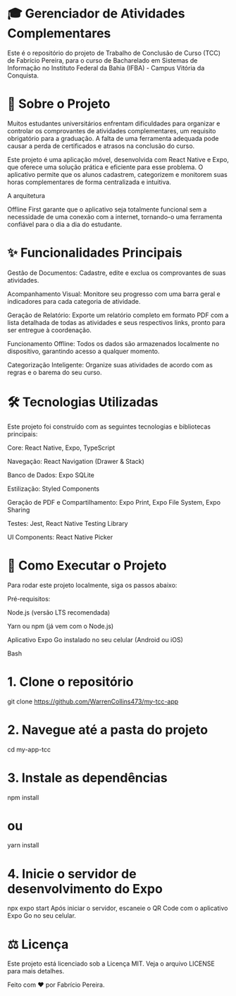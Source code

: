 # 🎓 Gerenciador de Atividades Complementares
Este é o repositório do projeto de Trabalho de Conclusão de Curso (TCC) de Fabrício Pereira, para o curso de Bacharelado em Sistemas de Informação no Instituto Federal da Bahia (IFBA) - Campus Vitória da Conquista.

# 📖 Sobre o Projeto
Muitos estudantes universitários enfrentam dificuldades para organizar e controlar os comprovantes de atividades complementares, um requisito obrigatório para a graduação. A falta de uma ferramenta adequada pode causar a perda de certificados e atrasos na conclusão do curso.



Este projeto é uma aplicação móvel, desenvolvida com React Native e Expo, que oferece uma solução prática e eficiente para esse problema. O aplicativo permite que os alunos cadastrem, categorizem e monitorem suas horas complementares de forma centralizada e intuitiva.

A arquitetura 

Offline First garante que o aplicativo seja totalmente funcional sem a necessidade de uma conexão com a internet, tornando-o uma ferramenta confiável para o dia a dia do estudante.

# ✨ Funcionalidades Principais

Gestão de Documentos: Cadastre, edite e exclua os comprovantes de suas atividades.


Acompanhamento Visual: Monitore seu progresso com uma barra geral e indicadores para cada categoria de atividade.


Geração de Relatório: Exporte um relatório completo em formato PDF com a lista detalhada de todas as atividades e seus respectivos links, pronto para ser entregue à coordenação.


Funcionamento Offline: Todos os dados são armazenados localmente no dispositivo, garantindo acesso a qualquer momento.


Categorização Inteligente: Organize suas atividades de acordo com as regras e o barema do seu curso.

# 🛠️ Tecnologias Utilizadas
Este projeto foi construído com as seguintes tecnologias e bibliotecas principais:

Core: React Native, Expo, TypeScript

Navegação: React Navigation (Drawer & Stack)

Banco de Dados: Expo SQLite

Estilização: Styled Components

Geração de PDF e Compartilhamento: Expo Print, Expo File System, Expo Sharing

Testes: Jest, React Native Testing Library

UI Components: React Native Picker

# 🚀 Como Executar o Projeto
Para rodar este projeto localmente, siga os passos abaixo:

Pré-requisitos:

Node.js (versão LTS recomendada)

Yarn ou npm (já vem com o Node.js)

Aplicativo Expo Go instalado no seu celular (Android ou iOS)

Bash

# 1. Clone o repositório
git clone https://github.com/WarrenCollins473/my-tcc-app

# 2. Navegue até a pasta do projeto
cd my-app-tcc

# 3. Instale as dependências
npm install
# ou
yarn install

# 4. Inicie o servidor de desenvolvimento do Expo
npx expo start
Após iniciar o servidor, escaneie o QR Code com o aplicativo Expo Go no seu celular.

# ⚖️ Licença
Este projeto está licenciado sob a Licença MIT. Veja o arquivo LICENSE para mais detalhes.

Feito com ❤️ por Fabrício Pereira.
